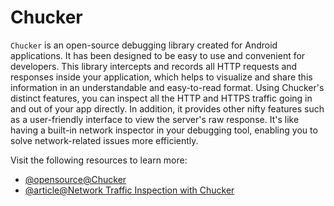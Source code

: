 # Chucker

`Chucker` is an open-source debugging library created for Android applications. It has been designed to be easy to use and convenient for developers. This library intercepts and records all HTTP requests and responses inside your application, which helps to visualize and share this information in an understandable and easy-to-read format. Using Chucker's distinct features, you can inspect all the HTTP and HTTPS traffic going in and out of your app directly. In addition, it provides other nifty features such as a user-friendly interface to view the server's raw response. It's like having a built-in network inspector in your debugging tool, enabling you to solve network-related issues more efficiently.

Visit the following resources to learn more:

- [@opensource@Chucker](https://github.com/ChuckerTeam/chucker)
- [@article@Network Traffic Inspection with Chucker](https://medium.com/tech-takeaways/simple-android-network-traffic-inspection-with-chucker-and-seismic-1e6162c51f64)
